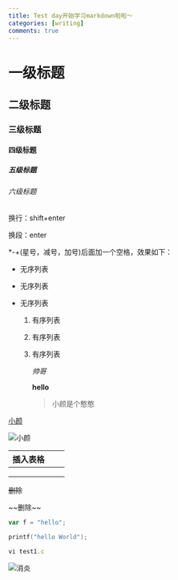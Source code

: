 ```yaml
---
title: Test day开始学习markdown啦啦～
categories: [writing]
comments: true
---
```


# 一级标题

## 二级标题

### 三级标题

#### 四级标题

##### 五级标题

###### 六级标题

换行：shift+enter

换段：enter

*-+(星号，减号，加号)后面加一个空格，效果如下：

* 无序列表

* 无序列表

* 无序列表

  1. 有序列表

  2. 有序列表

  3. 有序列表

     *帅哥*

     **hello**

     > 小颜是个憨憨

[小颜](https://ss1.bdstatic.com/70cFvXSh_Q1YnxGkpoWK1HF6hhy/it/u=1516001783,1655057864&fm=26&gp=0.jpg)

![小颜](/home/cjf/Test/photo.jpg)



| 插入表格 |      |      |
| -------- | ---- | ---- |
|          |      |      |
|          |      |      |
|          |      |      |

~~删除~~

\~\~删除~\~

```js
var f = "hello";
```

```c
printf("hello World");
```

```js
vi test1.c
```

![消炎](../图片/photo1.jpg)


